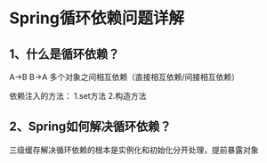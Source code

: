 # Spring循环依赖问题详解
## 1、什么是循环依赖？
A->B
B->A
多个对象之间相互依赖（直接相互依赖/间接相互依赖）

依赖注入的方法：
1.set方法
2.构造方法
## 2、Spring如何解决循环依赖？
三级缓存解决循环依赖的根本是实例化和初始化分开处理，提前暴露对象
